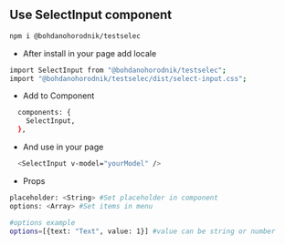 ## Use SelectInput component

```bash
npm i @bohdanohorodnik/testselec
```

- After install in your page add locale

```bash
import SelectInput from "@bohdanohorodnik/testselec";
import "@bohdanohorodnik/testselec/dist/select-input.css";
```

- Add to Component

```bash
  components: {
    SelectInput,
  },
```

- And use in your page

```bash
  <SelectInput v-model="yourModel" />
```

- Props

```bash
placeholder: <String> #Set placeholder in component
options: <Array> #Set items in menu

#options example
options=[{text: "Text", value: 1}] #value can be string or number
```